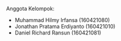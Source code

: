 Anggota Kelompok: 
- Muhammad Hilmy Irfansa (160421080)
- Jonathan Pratama Erdiyanto (160421010)
- Daniel Richard Ransun (160421081)
